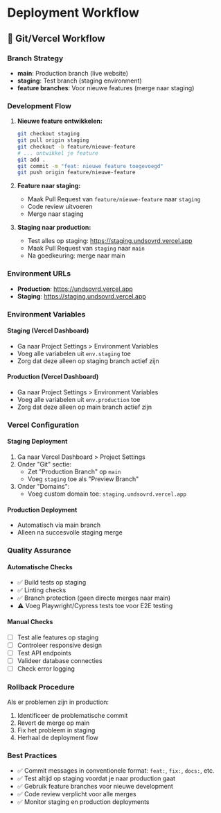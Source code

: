 # Deployment Workflow

## 🚀 Git/Vercel Workflow

### Branch Strategy
- **main**: Production branch (live website)
- **staging**: Test branch (staging environment)
- **feature branches**: Voor nieuwe features (merge naar staging)

### Development Flow

1. **Nieuwe feature ontwikkelen:**
   ```bash
   git checkout staging
   git pull origin staging
   git checkout -b feature/nieuwe-feature
   # ... ontwikkel je feature
   git add .
   git commit -m "feat: nieuwe feature toegevoegd"
   git push origin feature/nieuwe-feature
   ```

2. **Feature naar staging:**
   - Maak Pull Request van `feature/nieuwe-feature` naar `staging`
   - Code review uitvoeren
   - Merge naar staging

3. **Staging naar production:**
   - Test alles op staging: https://staging.undsovrd.vercel.app
   - Maak Pull Request van `staging` naar `main`
   - Na goedkeuring: merge naar main

### Environment URLs
- **Production**: https://undsovrd.vercel.app
- **Staging**: https://staging.undsovrd.vercel.app

### Environment Variables

#### Staging (Vercel Dashboard)
- Ga naar Project Settings > Environment Variables
- Voeg alle variabelen uit `env.staging` toe
- Zorg dat deze alleen op staging branch actief zijn

#### Production (Vercel Dashboard)
- Ga naar Project Settings > Environment Variables
- Voeg alle variabelen uit `env.production` toe
- Zorg dat deze alleen op main branch actief zijn

### Vercel Configuration

#### Staging Deployment
1. Ga naar Vercel Dashboard > Project Settings
2. Onder "Git" sectie:
   - Zet "Production Branch" op `main`
   - Voeg `staging` toe als "Preview Branch"
3. Onder "Domains":
   - Voeg custom domain toe: `staging.undsovrd.vercel.app`

#### Production Deployment
- Automatisch via main branch
- Alleen na succesvolle staging merge

### Quality Assurance

#### Automatische Checks
- ✅ Build tests op staging
- ✅ Linting checks
- ✅ Branch protection (geen directe merges naar main)
- ⚠️ Voeg Playwright/Cypress tests toe voor E2E testing

#### Manual Checks
- [ ] Test alle features op staging
- [ ] Controleer responsive design
- [ ] Test API endpoints
- [ ] Valideer database connecties
- [ ] Check error logging

### Rollback Procedure
Als er problemen zijn in production:
1. Identificeer de problematische commit
2. Revert de merge op main
3. Fix het probleem in staging
4. Herhaal de deployment flow

### Best Practices
- ✅ Commit messages in conventionele format: `feat:`, `fix:`, `docs:`, etc.
- ✅ Test altijd op staging voordat je naar production gaat
- ✅ Gebruik feature branches voor nieuwe development
- ✅ Code review verplicht voor alle merges
- ✅ Monitor staging en production deployments 